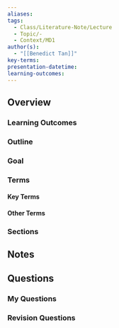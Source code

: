 ```yaml
---
aliases: 
tags:
  - Class/Literature-Note/Lecture
  - Topic/-
  - Context/MD1
author(s):
  - "[[Benedict Tan]]"
key-terms: 
presentation-datetime: 
learning-outcomes:
---
```



## Overview
### Learning Outcomes

### Outline

### Goal

### Terms
#### Key Terms

#### Other Terms

### Sections


## Notes


## Questions

### My Questions
### Revision Questions




